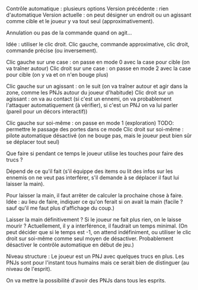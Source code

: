 Contrôle automatique : plusieurs options
Version précédente : rien d'automatique
Version actuelle : on peut désigner un endroit ou un agissant comme cible et le joueur y va tout seul (approximativement).

Annulation ou pas de la commande quand on agit...

Idée : utiliser le clic droit. Clic gauche, commande approximative, clic droit, commande précise (ou inversement).

Clic gauche sur une case : on passe en mode 0 avec la case pour cible (on va traîner autour)
Clic droit sur une case : on passe en mode 2 avec la case pour cible (on y va et on n'en bouge plus)

Clic gauche sur un agissant : on le suit (on va traîner autour et agir dans la zone, comme les PNJs autour du joueur d'habitude)
Clic droit sur un agissant : on va au contact (si c'est un ennemi, on va probablement l'attaquer automatiquement (à vérifier), si c'est un PNJ on va lui parler (pareil pour un décors interactif))

Clic gauche sur soi-même : on passe en mode 1 (exploration) TODO: permettre le passage des portes dans ce mode
Clic droit sur soi-même : pilote automatique désactivé (on ne bouge pas, mais le joueur peut bien sûr se déplacer tout seul)


Que faire si pendant ce temps le joueur utilise les touches pour faire des trucs ?

Dépend de ce qu'il fait (s'il équippe des items ou lit des infos sur les ennemis on ne veut pas interférer, s'il demande à se déplacer il faut lui laisser la main).

Pour laisser la main, il faut arrêter de calculer la prochaine chose à faire.
Idée : au lieu de faire, indiquer ce qu'on ferait si on avait la main (facile ? sauf qu'il me faut plus d'affichage du coup.)

Laisser la main définitivement ? Si le joueur ne fait plus rien, on le laisse mourir ?
Actuellement, il y a interférence, il faudrait un temps minimal. (On peut décider que si le temps est -1, on attend indéfiniment, ou utiliser le clic droit sur soi-même comme seul moyen de désactiver. Probablement désactiver le contrôle automatique en début de jeu.)



Niveau structure :
Le joueur est un PNJ avec quelques trucs en plus. Les PNJs sont pour l'instant tous humains mais ce serait bien de distinguer (au niveau de l'esprit).

On va mettre la possibilité d'avoir des PNJs dans tous les esprits.